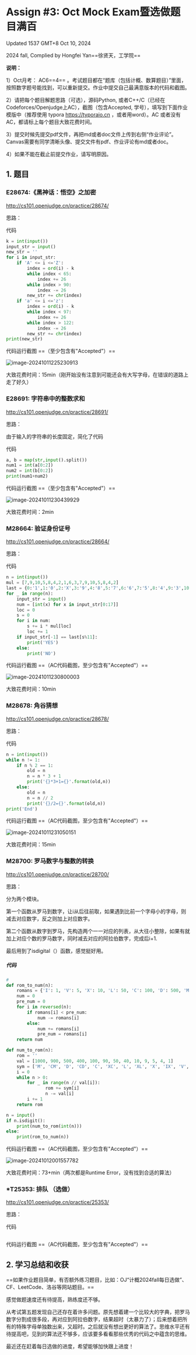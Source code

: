 # Assign #3: Oct Mock Exam暨选做题目满百

Updated 1537 GMT+8 Oct 10, 2024

2024 fall, Complied by Hongfei Yan==徐贤天，工学院==



**说明：**

1）Oct⽉考： AC6==4== 。考试题⽬都在“题库（包括计概、数算题目）”⾥⾯，按照数字题号能找到，可以重新提交。作业中提交⾃⼰最满意版本的代码和截图。

2）请把每个题目解题思路（可选），源码Python, 或者C++/C（已经在Codeforces/Openjudge上AC），截图（包含Accepted, 学号），填写到下面作业模版中（推荐使用 typora https://typoraio.cn ，或者用word）。AC 或者没有AC，都请标上每个题目大致花费时间。

3）提交时候先提交pdf文件，再把md或者doc文件上传到右侧“作业评论”。Canvas需要有同学清晰头像、提交文件有pdf、作业评论有md或者doc。

4）如果不能在截止前提交作业，请写明原因。



## 1. 题目

### E28674:《黑神话：悟空》之加密

http://cs101.openjudge.cn/practice/28674/



思路：



代码

```python
k = int(input())
input_str = input()
new_str = ''
for i in input_str:
    if 'A' <= i <='Z':
        index = ord(i) - k
        while index < 65:
            index += 26
        while index > 90:
            index -= 26
        new_str += chr(index)
    if 'a' <= i <='z':
        index = ord(i) - k
        while index < 97:
            index += 26
        while index > 122:
            index -= 26
        new_str += chr(index)
print(new_str)
```



代码运行截图 ==（至少包含有"Accepted"）==

![image-20241011225230913](C:\Users\31275\AppData\Roaming\Typora\typora-user-images\image-20241011225230913.png)

大致花费时间：15min（刚开始没有注意到可能还会有大写字母，在错误的道路上走了好久）



### E28691: 字符串中的整数求和

http://cs101.openjudge.cn/practice/28691/



思路：

由于输入的字符串的长度固定，简化了代码

代码

```python
a, b = map(str,input().split())
num1 = int(a[0:2])
num2 = int(b[0:2])
print(num1+num2)
```



代码运行截图 ==（至少包含有"Accepted"）==

![image-20241011230439929](C:\Users\31275\AppData\Roaming\Typora\typora-user-images\image-20241011230439929.png)

大致花费时间：2min

### M28664: 验证身份证号

http://cs101.openjudge.cn/practice/28664/



思路：



代码

```python
n = int(input())
mul = [7,9,10,5,8,4,2,1,6,3,7,9,10,5,8,4,2]
last = {0:'1',1:'0',2:'X',3:'9',4:'8',5:'7',6:'6',7:'5',8:'4',9:'3',10:'2'}
for _ in range(n):
    input_str = input()
    num = [int(x) for x in input_str[0:17]]
    loc = 0
    s = 0
    for i in num:
        s += i * mul[loc]
        loc += 1
    if input_str[-1] == last[s%11]:
        print('YES')
    else:
        print('NO')
```



代码运行截图 ==（AC代码截图，至少包含有"Accepted"）==

![image-20241011230800003](C:\Users\31275\AppData\Roaming\Typora\typora-user-images\image-20241011230800003.png)

大致花费时间：10min



### M28678: 角谷猜想

http://cs101.openjudge.cn/practice/28678/



思路：



代码

```python
n = int(input())
while n != 1:
    if n % 2 == 1:
        old = n
        n = n * 3 + 1
        print('{}*3+1={}'.format(old,n))
    else:
        old = n
        n = n // 2
        print('{}/2={}'.format(old,n))
print('End')
```



代码运行截图 ==（AC代码截图，至少包含有"Accepted"）==

![image-20241011231050151](C:\Users\31275\AppData\Roaming\Typora\typora-user-images\image-20241011231050151.png)

大致花费时间：15min

### M28700: 罗马数字与整数的转换

http://cs101.openjudge.cn/practice/28700/



思路：

分为两个模块。

第一个函数从罗马到数字，让i从后往前取，如果遇到比前一个字母小的字母，则减去对应数字，反之则加上对应数字。

第二个函数从数字到罗马，先构造两个一一对应的列表，从大往小整除，如果有就加上对应个数的罗马数字，同时减去对应的阿拉伯数字，完成后i+1.

最后用到了isdigital（）函数，感觉挺好用。

##### 代码

```python
# 
def rom_to_num(n):
    romans = {'I': 1, 'V': 5, 'X': 10, 'L': 50, 'C': 100, 'D': 500, 'M': 1000}
    num = 0
    pre_num = 0
    for i in reversed(n):
        if romans[i] < pre_num:
            num -= romans[i]
        else:
            num += romans[i]
            pre_num = romans[i]
    return num

def num_to_rom(n):
    rom = ''
    val = [1000, 900, 500, 400, 100, 90, 50, 40, 10, 9, 5, 4, 1]
    sym = ['M', 'CM', 'D', 'CD', 'C', 'XC', 'L', 'XL', 'X', 'IX', 'V', 'IV', 'I']
    i = 0
    while n > 0:
        for _ in range(n // val[i]):
               rom += sym[i]
               n -= val[i]
        i += 1
    return rom

n = input()
if n.isdigit():
    print(num_to_rom(int(n)))
else:
    print(rom_to_num(n))
```



代码运行截图 ==（AC代码截图，至少包含有"Accepted"）==

![image-20241012001557782](C:\Users\31275\AppData\Roaming\Typora\typora-user-images\image-20241012001557782.png)

大致花费时间：73+min（两次都是Runtime Error，没有找到合适的算法）

### *T25353: 排队 （选做）

http://cs101.openjudge.cn/practice/25353/



思路：



代码

```python


```



代码运行截图 ==（AC代码截图，至少包含有"Accepted"）==





## 2. 学习总结和收获

==如果作业题目简单，有否额外练习题目，比如：OJ“计概2024fall每日选做”、CF、LeetCode、洛谷等网站题目。==

感觉做题速度还有待提高，熟练度还不够。

从考试第五题发现自己还存在着许多问题。原先想着建一个比较大的字典，把罗马数字分割成很多段，再对应到阿拉伯数字，结果超时（太暴力了）；后来想着把所有的特殊字母单独数出来，又超时。之后就没有想出更好的算法了。思维水平还有待提高吧，见到的算法还不够多，应该要多看看那些优秀的代码之中蕴含的思维。

最近还在赶着每日选做的进度，希望能够加快跟上进度！







